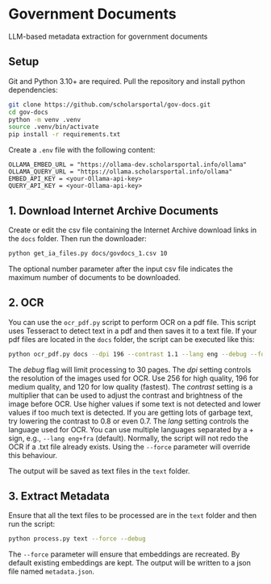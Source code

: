 # Government Documents

LLM-based metadata extraction for government documents

## Setup

Git and Python 3.10+ are required. Pull the repository and install python dependencies:

```bash
git clone https://github.com/scholarsportal/gov-docs.git
cd gov-docs
python -m venv .venv
source .venv/bin/activate
pip install -r requirements.txt
```

Create a `.env` file with the following content:

```text
OLLAMA_EMBED_URL = "https://ollama-dev.scholarsportal.info/ollama"
OLLAMA_QUERY_URL = "https://ollama.scholarsportal.info/ollama"
EMBED_API_KEY = <your-Ollama-api-key>
QUERY_API_KEY = <your-Ollama-api-key>
```

## 1. Download Internet Archive Documents

Create or edit the csv file containing the Internet Archive download links in the `docs` folder. Then run the downloader:

```bash
python get_ia_files.py docs/govdocs_1.csv 10
```

The optional number parameter after the input csv file indicates the maximum number of documents to be downloaded.

## 2. OCR

You can use the `ocr_pdf.py` script to perform OCR on a pdf file. This script uses Tesseract to detect text in a pdf and then saves it to a text file. If your pdf files are located in the `docs` folder, the script can be executed like this:

```bash
python ocr_pdf.py docs --dpi 196 --contrast 1.1 --lang eng --debug --force
```

The *debug* flag will limit processing to 30 pages. The *dpi* setting controls the resolution of the images used for OCR. Use 256 for high quality, 196 for medium quality, and 120 for low quality (fastest). The *contrast* setting is a multiplier that can be used to adjust the contrast and brightness of the image before OCR. Use higher values if some text is not detected and lower values if too much text is detected. If you are getting lots of garbage text, try lowering the contrast to 0.8 or even 0.7. The *lang* setting controls the language used for OCR. You can use multiple languages separated by a + sign, e.g., `--lang eng+fra` (default). Normally, the script will not redo the OCR if a .txt file already exists. Using the `--force` parameter will override this behaviour.

The output will be saved as text files in the `text` folder.

## 3. Extract Metadata

Ensure that all the text files to be processed are in the `text` folder and then run the script:

```bash
python process.py text --force --debug
```

The `--force` parameter will ensure that embeddings are recreated. By default existing embeddings are kept. The output will be written to a json file named `metadata.json`.
